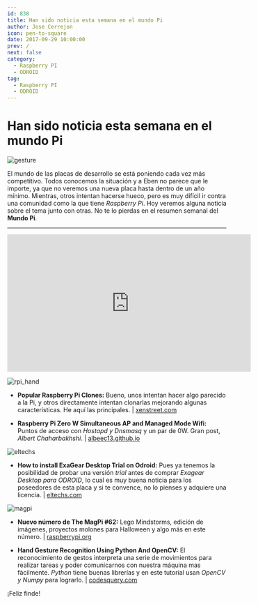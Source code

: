 ```yaml
---
id: 838
title: Han sido noticia esta semana en el mundo Pi
author: Jose Cerrejon
icon: pen-to-square
date: 2017-09-29 10:00:00
prev: /
next: false
category:
  - Raspberry PI
  - ODROID
tag:
  - Raspberry PI
  - ODROID
---
```


# Han sido noticia esta semana en el mundo Pi

![gesture](/images/2017/09/gesture.png)

El mundo de las placas de desarrollo se está poniendo cada vez más competitivo. Todos conocemos la situación y a Eben no parece que le importe, ya que no veremos una nueva placa hasta dentro de un año mínimo. Mientras, otros intentan hacerse hueco, pero es muy difícil ir contra una comunidad como la que tiene *Raspberry Pi*. Hoy veremos alguna noticia sobre el tema junto con otras. No te lo pierdas en el resumen semanal del **Mundo Pi**.

- - -
<iframe width="560" height="315" src="https://www.youtube.com/embed/yjll_4JY98g?rel=0" frameborder="0" allowfullscreen></iframe>

![rpi_hand](/images/2017/09/rpi_hand.png)

* **Popular Raspberry Pi Clones:** Bueno, unos intentan hacer algo parecido a la Pi, y otros directamente intentan clonarlas mejorando algunas características. He aquí las principales. | [xenstreet.com](http://xenstreet.com/2017/09/26/popular-raspberry-pi-clones/)

* **Raspberry Pi Zero W Simultaneous AP and Managed Mode Wifi:** Puntos de acceso con *Hostapd y Dnsmasq* y un par de 0W. Gran post, *Albert Chaharbakhshi*. | [albeec13.github.io](https://albeec13.github.io/2017/09/26/raspberry-pi-zero-w-simultaneous-ap-and-managed-mode-wifi/)

![eltechs](/images/2017/09/eltechs.png)

* **How to install ExaGear Desktop Trial on Odroid:** Pues ya tenemos la posibilidad de probar una versión *trial* antes de comprar *Exagear Desktop para ODROID*, lo cual es muy buena noticia para los poseedores de esta placa y si te convence, no lo pienses y adquiere una licencia. | [eltechs.com](https://eltechs.com/exagear-desktop-trial-for-odroid/)

![magpi](/images/2017/09/magpi.png)

* **Nuevo número de The MagPi #62:** Lego Mindstorms, edición de imágenes, proyectos molones para Halloween y algo más en este número. | [raspberrypi.org](https://www.raspberrypi.org/magpi/issues/62/)

* **Hand Gesture Recognition Using Python And OpenCV:** El reconocimiento de gestos interpreta una serie de movimientos para realizar tareas y poder comunicarnos con nuestra máquina mas fácilmente. *Python* tiene buenas librerías y en este tutorial usan *OpenCV y Numpy* para lograrlo. | [codesquery.com](https://codesquery.com/gesture-recognition-using-python-opencv/)







¡Feliz finde!